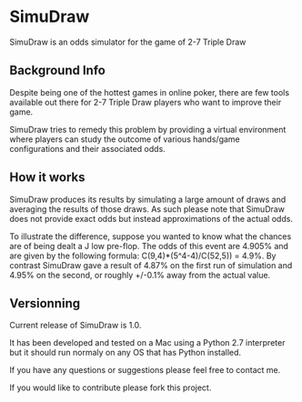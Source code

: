 SimuDraw
========

SimuDraw is an odds simulator for the game of 2-7 Triple Draw


## Background Info

Despite being one of the hottest games in online poker, there are few tools available out there for 2-7 Triple Draw players who want to improve their game.

SimuDraw tries to remedy this problem by providing a virtual environment where players can study the outcome of various hands/game configurations and their associated odds.


## How it works

SimuDraw produces its results by simulating a large amount of draws and averaging the results of those draws.  As such please note that SimuDraw does not provide exact odds but instead approximations of the actual odds.

To illustrate the difference, suppose you wanted to know what the chances are of being dealt a J low pre-flop.  The odds of this event are 4.905% and are given by the following formula: C(9,4)*(5^4-4)/C(52,5)) = 4.9%. By contrast SimuDraw gave a result of 4.87% on the first run of simulation and 4.95% on the second, or roughly +/-0.1% away from the actual value.


## Versionning

Current release of SimuDraw is 1.0. 

It has been developed and tested on a Mac using a Python 2.7 interpreter but it should run normaly on any OS that has Python installed.




If you have any questions or suggestions please feel free to contact me. 

If you would like to contribute please fork this project.

